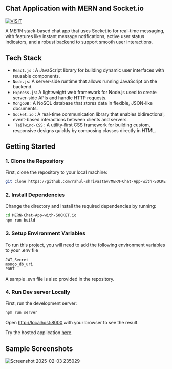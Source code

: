 ## Chat Application with MERN and Socket.io
[![VISIT](https://img.shields.io/badge/-VISIT-blue?style=for-the-badge)](https://chatappmern-5ski.onrender.com)

A MERN stack-based chat app that uses Socket.io for real-time messaging, with features like instant message notifications, active user status indicators, and a robust backend to support smooth user interactions.

## Tech Stack
- ` React.js ` : A JavaScript library for building dynamic user interfaces with reusable components.
- ` Node.js `: A server-side runtime that allows running JavaScript on the backend.
- ` Express.js `: A lightweight web framework for Node.js used to create server-side APIs and handle HTTP requests.
- ` MongoDB ` : A NoSQL database that stores data in flexible, JSON-like documents.
- ` Socket.io ` : A real-time communication library that enables bidirectional, event-based interactions between clients and servers.
- ` Tailwind-CSS` : A utility-first CSS framework for building custom, responsive designs quickly by composing classes directly in HTML.

## Getting Started

### 1. Clone the Repository
First, clone the repository to your local machine:


```bash
git clone https://github.com/rahul-shrivastav/MERN-Chat-App-with-SOCKET.io.git
```
### 2. Install Dependencies
Change the directory and Install the required dependencies by running:

```bash
cd MERN-Chat-App-with-SOCKET.io
npm run build
```

### 3. Setup Environment Variables

To run this project, you will need to add the following environment variables to your .env file
```bash
JWT_Secret
mongo_db_uri
PORT
```
A sample .evn file is also provided in the repository.


### 4. Run Dev server Locally

First, run the development server:

```bash
npm run server
```

Open [http://localhost:8000](http://localhost:8000) with your browser to see the result.

Try the hosted application [here](https://chatappmern-5ski.onrender.com).

## Sample Screenshots
![Screenshot 2025-02-03 235029](https://github.com/user-attachments/assets/d3613f03-d8c4-499a-88f6-b508b27897a6)



